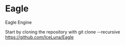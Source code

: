 # Eagle
Eagle Engine

Start by cloning the repository with git clone --recursive https://github.com/IceLuna/Eagle
